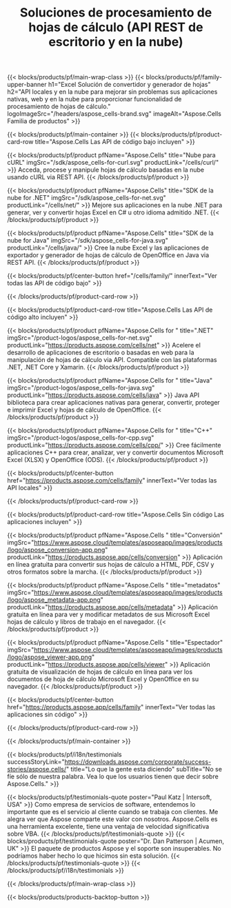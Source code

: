 ﻿---
title:  Soluciones de procesamiento de hojas de cálculo (API REST de escritorio y en la nube)
description:  API locales y en la nube para mejorar sin problemas sus aplicaciones nativas, web y en la nube para proporcionar funcionalidad de procesamiento de hojas de cálculo
weight: 30
url: /es/
---
{{< blocks/products/pf/main-wrap-class >}}
{{< blocks/products/pf/family-upper-banner h1="Excel Solución de convertidor y generador de hojas" h2="API locales y en la nube para mejorar sin problemas sus aplicaciones nativas, web y en la nube para proporcionar funcionalidad de procesamiento de hojas de cálculo." logoImageSrc="/headers/aspose_cells-brand.svg" imageAlt="Aspose.Cells Familia de productos" >}}

{{< blocks/products/pf/main-container >}}
{{< blocks/products/pf/product-card-row title="Aspose.Cells Las API de código bajo incluyen" >}}

{{< blocks/products/pf/product pfName="Aspose.Cells" title="Nube para cURL" imgSrc="/sdk/aspose_cells-for-curl.svg" productLink="/cells/curl/" >}}
Acceda, procese y manipule hojas de cálculo basadas en la nube usando cURL via REST API.
{{< /blocks/products/pf/product >}}

{{< blocks/products/pf/product pfName="Aspose.Cells" title="SDK de la nube for .NET" imgSrc="/sdk/aspose_cells-for-net.svg" productLink="/cells/net/" >}}
Mejore sus aplicaciones en la nube .NET para generar, ver y convertir hojas Excel en C# u otro idioma admitido .NET.
{{< /blocks/products/pf/product >}}

{{< blocks/products/pf/product pfName="Aspose.Cells" title="SDK de la nube for Java" imgSrc="/sdk/aspose_cells-for-java.svg" productLink="/cells/java/" >}}
Cree la nube Excel y las aplicaciones de exportador y generador de hojas de cálculo de OpenOffice en Java via REST API.
{{< /blocks/products/pf/product >}}

{{< blocks/products/pf/center-button href="/cells/family/" innerText="Ver todas las API de código bajo" >}}

{{< /blocks/products/pf/product-card-row >}}

{{< blocks/products/pf/product-card-row title="Aspose.Cells Las API de código alto incluyen" >}}

{{< blocks/products/pf/product pfName="Aspose.Cells for " title=".NET" imgSrc="/product-logos/aspose_cells-for-net.svg" productLink="https://products.aspose.com/cells/net" >}}
Acelere el desarrollo de aplicaciones de escritorio o basadas en web para la manipulación de hojas de cálculo via API. Compatible con las plataformas .NET, .NET Core y Xamarin.
{{< /blocks/products/pf/product >}}

{{< blocks/products/pf/product pfName="Aspose.Cells for " title="Java" imgSrc="/product-logos/aspose_cells-for-java.svg" productLink="https://products.aspose.com/cells/java" >}}
Java API biblioteca para crear aplicaciones nativas para generar, convertir, proteger e imprimir Excel y hojas de cálculo de OpenOffice.
{{< /blocks/products/pf/product >}}

{{< blocks/products/pf/product pfName="Aspose.Cells for " title="C++" imgSrc="/product-logos/aspose_cells-for-cpp.svg" productLink="https://products.aspose.com/cells/cpp/" >}}
Cree fácilmente aplicaciones C++ para crear, analizar, ver y convertir documentos Microsoft Excel (XLSX) y OpenOffice (ODS).
{{< /blocks/products/pf/product >}}

{{< blocks/products/pf/center-button href="https://products.aspose.com/cells/family" innerText="Ver todas las API locales" >}}

{{< /blocks/products/pf/product-card-row >}}

{{< blocks/products/pf/product-card-row title="Aspose.Cells Sin código Las aplicaciones incluyen" >}}

{{< blocks/products/pf/product pfName="Aspose.Cells " title="Conversión" imgSrc="https://www.aspose.cloud/templates/asposeapp/images/products/logo/aspose_conversion-app.png" productLink="https://products.aspose.app/cells/conversion" >}}
Aplicación en línea gratuita para convertir sus hojas de cálculo a HTML, PDF, CSV y otros formatos sobre la marcha.
{{< /blocks/products/pf/product >}}

{{< blocks/products/pf/product pfName="Aspose.Cells " title="metadatos" imgSrc="https://www.aspose.cloud/templates/asposeapp/images/products/logo/aspose_metadata-app.png" productLink="https://products.aspose.app/cells/metadata" >}}
Aplicación gratuita en línea para ver y modificar metadatos de sus Microsoft Excel hojas de cálculo y libros de trabajo en el navegador.
{{< /blocks/products/pf/product >}}

{{< blocks/products/pf/product pfName="Aspose.Cells " title="Espectador" imgSrc="https://www.aspose.cloud/templates/asposeapp/images/products/logo/aspose_viewer-app.png" productLink="https://products.aspose.app/cells/viewer" >}}
Aplicación gratuita de visualización de hojas de cálculo en línea para ver los documentos de hoja de cálculo Microsoft Excel y OpenOffice en su navegador.
{{< /blocks/products/pf/product >}}

{{< blocks/products/pf/center-button href="https://products.aspose.app/cells/family" innerText="Ver todas las aplicaciones sin código" >}}

{{< /blocks/products/pf/product-card-row >}}

{{< /blocks/products/pf/main-container >}}

{{< blocks/products/pf/i18n/testimonials successStoryLink="https://downloads.aspose.com/corporate/success-stories/aspose.cells/" title="Lo que la gente esta diciendo" subTitle="No se fíe sólo de nuestra palabra. Vea lo que los usuarios tienen que decir sobre Aspose.Cells." >}}

{{< blocks/products/pf/testimonials-quote poster="Paul Katz | Intersoft, USA" >}}
Como empresa de servicios de software, entendemos lo importante que es el servicio al cliente cuando se trabaja con clientes. Me alegra ver que Aspose comparte este valor con nosotros. Aspose.Cells es una herramienta excelente, tiene una ventaja de velocidad significativa sobre VBA.
{{< /blocks/products/pf/testimonials-quote >}}
{{< blocks/products/pf/testimonials-quote poster="Dr. Dan Patterson | Acumen, UK" >}}
El paquete de productos Aspose y el soporte son insuperables. No podríamos haber hecho lo que hicimos sin esta solución.
{{< /blocks/products/pf/testimonials-quote >}}
{{< /blocks/products/pf/i18n/testimonials >}}

{{< /blocks/products/pf/main-wrap-class >}}

{{< blocks/products/products-backtop-button >}}
